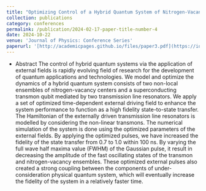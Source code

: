 ```yaml
---
title: "Optimizing Control of a Hybrid Quantum System of Nitrogen-Vacancy Centers and Superconducting Transmon Qubits"
collection: publications
category: conferences
permalink: /publication/2024-02-17-paper-title-number-4
date: 2024-10-22
venue: 'Journal of Physics: Conference Series'
paperurl: '[http://academicpages.github.io/files/paper3.pdf](https://iopscience.iop.org/article/10.1088/1742-6596/2866/1/012080]'
---
```

* Abstract
The control of hybrid quantum systems via the application of external fields is rapidly evolving field of research for the development of quantum applications and technologies. We model and optimize the dynamics of a hybrid quantum system consists of two non-local ensembles of nitrogen-vacancy centers and a superconducting transmon qubit mediated by two transmission line resonators. We apply a set of optimized time-dependent external driving field to enhance the system performance to function as a high fidelity state-to-state transfer. The Hamiltonian of the externally driven transmission line resonators is modelled by considering the non-linear transmons. The numerical simulation of the system is done using the optimized parameters of the external fields. By applying the optimized pulses, we have increased the fidelity of the state transfer from 0.7 to 1.0 within 100 ns. By varying the full wave half maxima value (FWHM) of the Gaussian pulse, it result in decreasing the amplitude of the fast oscillating states of the transmon and nitrogen-vacancy ensembles. These optimized external pulses also created a strong coupling between the components of under-consideration physical quantum system, which will eventually increase the fidelity of the system in a relatively faster time.
